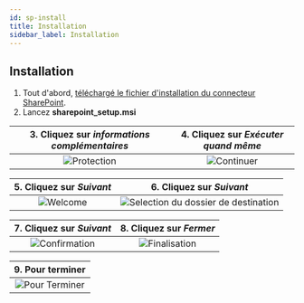 ```yaml
---
id: sp-install
title: Installation
sidebar_label: Installation
---
```


## Installation

1. Tout d'abord, [téléchargé le fichier d'installation du connecteur SharePoint](https://dw.kizeo.net/download/sharepoint/sharepoint_setup.msi).
2. Lancez **sharepoint_setup.msi**


| 3. Cliquez sur *informations complémentaires*|4. Cliquez sur *Exécuter quand même*|
|:-------------:|:-------------:|
|![Protection][installen-03]|![Continuer][installen-04]|

| 5. Cliquez sur *Suivant*|6. Cliquez sur *Suivant*|
|:-------------:|:-------------:|
|![Welcome][installen-05]|![Selection du dossier de destination][installen-06]|

| 7. Cliquez sur *Suivant*|8. Cliquez sur *Fermer*|
|:-------------:|:-------------:|
|![Confirmation][installen-07]|![Finalisation][installen-08]|

| 9. Pour terminer |
|:-------------:|
|![Pour Terminer][installen-09]|


<!-- ************************** -->
<!-- ***** Pictures List ***** --> 
<!-- ************************** -->

[installen-03]: /kizeo-forms-documentations/img/sp/fr/installfr-01.png
[installen-04]: /kizeo-forms-documentations/img/sp/fr/installfr-02.png
[installen-05]: /kizeo-forms-documentations/img/sp/en/installen-05.png
[installen-06]: /kizeo-forms-documentations/img/sp/en/installen-06.png
[installen-07]: /kizeo-forms-documentations/img/sp/en/installen-07.png
[installen-08]: /kizeo-forms-documentations/img/sp/en/installen-08.png
[installen-09]: /kizeo-forms-documentations/img/sp/en/installen-09.png
[separator]: /kizeo-forms-documentations/img/sp/en/installen-09.png
